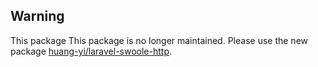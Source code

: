 ## Warning

This package This package is no longer maintained. Please use the new package [huang-yi/laravel-swoole-http](https://github.com/huang-yi/laravel-swoole-http).
